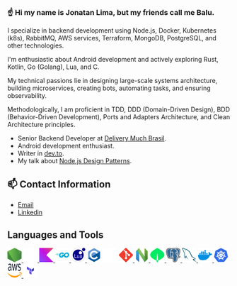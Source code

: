 ### ☝ Hi my name is Jonatan Lima, but my friends call me Balu.

I specialize in backend development using Node.js, Docker, Kubernetes (k8s), RabbitMQ, AWS services, Terraform, MongoDB, PostgreSQL, and other technologies. 

I'm enthusiastic about Android development and actively exploring Rust, Kotlin, Go (Golang), Lua, and C.

My technical passions lie in designing large-scale systems architecture, building microservices, creating bots, automating tasks, and ensuring observability.

Methodologically, I am proficient in TDD, DDD (Domain-Driven Design), BDD (Behavior-Driven Development), Ports and Adapters Architecture, and Clean Architecture principles.

- Senior Backend Developer at [Delivery Much Brasil](https://www.deliverymuch.com.br).
- Android development enthusiast.
- Writer in [dev.to](https://dev.to/jonatanlima).
- My talk about [Node.js Design Patterns](https://youtu.be/AWISf1mNcso?feature=shared).

## 📫 Contact Information

- [Email](mailto:jotanlima@gmail.com)
- [Linkedin](https://www.linkedin.com/in/jonatan-lima-977416102)

<h2 align="left">Languages and Tools</h3>
<p align="left">
  <a href="https://nodejs.org/en/" target="_blank"> <img src="./media/nodejs.svg" alt="nodejs" width="32" height="32"/> </a>
  <a href="https://www.rust-lang.org/" target="_blank"> <img src="./media/rust.svg" alt="rust" width="32" height="32"/> </a>
  <a href="https://kotlinlang.org/" target="_blank"> <img src="./media/kotlin.svg" alt="kotlin" width="32" height="32"/> </a>
  <!-- <a href="https://www.android.com/" target="_blank"> <img src="./media/android.svg" alt="android" width="32" height="32"/> </a> -->
  <a href="https://go.dev/" target="_blank"> <img src="./media/go.svg" alt="golang" width="32" height="32"/> </a>
  <a href="https://www.lua.org/" target="_blank"> <img src="./media/lua.svg" alt="lua" width="32" height="32"/> </a>
  <a href="https://www.cprogramming.com/" target="_blank"><img src="./media/c.svg" alt="c" width="32" height="32"/></a>
  <a href="https://www.shellscript.sh/" target="_blank"><img src="./media/bash.svg" alt="bash" width="32" height="32"/></a>
  <a href="https://git-scm.com/" target="_blank"> <img src="./media/git.svg" alt="git" width="32" height="32"/> </a>
  <a href="https://neovim.io/" target="_blank"> <img src="./media/neovim.png" alt="neovim" width="32" height="32"/> </a>
  <a href="https://www.mongodb.com/" target="_blank"> <img src="./media/mongodb.svg" alt="mongodb" width="32" height="32"/> </a>
  <a href="https://www.postgresql.org/" target="_blank"> <img src="./media/postgresql.svg" alt="postgresql" width="32" height="32"/> </a>
  <a href="https://www.mysql.com/" target="_blank"> <img src="./media/mysql.svg" alt="mysql" width="32" height="32"/> </a>
  <a href="https://www.docker.com" target="_blank"> <img src="./media/docker.svg" alt="docker" width="32" height="32"/> </a>
  <a href="https://kubernetes.io/" target="_blank"> <img src="./media/k8s.svg" alt="kubernetes" width="32" height="32"/> </a>
  <a href="https://aws.amazon.com/" target="_blank"> <img src="./media/aws.svg" alt="aws" width="32" height="32"/> </a>
  <a href="https://www.terraform.io/" target="_blank"> <img src="./media/terraform.svg" alt="terraform" width="32" height="32"/> </a>
</p>

<!--
## 🔥 My Stats

 <div style="overflow:hidden;">
       <img align="center" height="200" src="https://github-readme-stats.vercel.app/api/top-langs/?username=jdssl&theme=slateorange&count_private=true&layout=compact" />
</div>
-->
